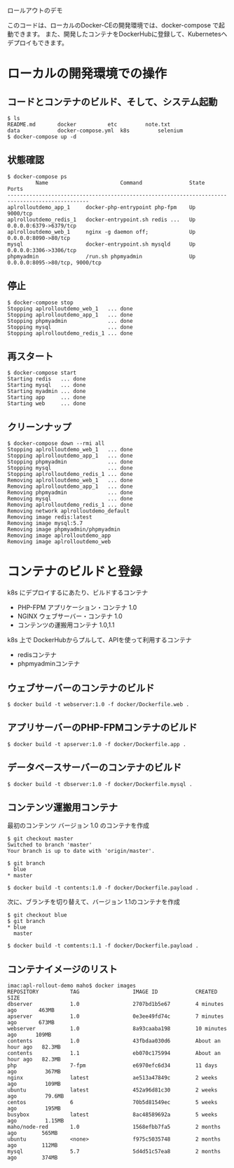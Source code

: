 ロールアウトのデモ

このコードは、ローカルのDocker-CEの開発環境では、docker-compose で起動できます。
また、開発したコンテナをDockerHubに登録して、Kubernetesへデプロイもできます。




# ローカルの開発環境での操作


## コードとコンテナのビルド、そして、システム起動

~~~
$ ls
README.md		docker			etc			note.txt
data			docker-compose.yml	k8s			selenium
$ docker-compose up -d
~~~


## 状態確認

~~~
$ docker-compose ps
         Name                       Command               State               Ports             
------------------------------------------------------------------------------------------------
aplrolloutdemo_app_1     docker-php-entrypoint php-fpm    Up      9000/tcp                      
aplrolloutdemo_redis_1   docker-entrypoint.sh redis ...   Up      0.0.0.0:6379->6379/tcp        
aplrolloutdemo_web_1     nginx -g daemon off;             Up      0.0.0.0:8090->80/tcp          
mysql                    docker-entrypoint.sh mysqld      Up      0.0.0.0:3306->3306/tcp        
phpmyadmin               /run.sh phpmyadmin               Up      0.0.0.0:8095->80/tcp, 9000/tcp
~~~


## 停止

~~~
$ docker-compose stop
Stopping aplrolloutdemo_web_1   ... done
Stopping aplrolloutdemo_app_1   ... done
Stopping phpmyadmin             ... done
Stopping mysql                  ... done
Stopping aplrolloutdemo_redis_1 ... done
~~~


## 再スタート

~~~
$ docker-compose start
Starting redis   ... done
Starting mysql   ... done
Starting myadmin ... done
Starting app     ... done
Starting web     ... done
~~~


## クリーンナップ

~~~
$ docker-compose down --rmi all
Stopping aplrolloutdemo_web_1   ... done
Stopping aplrolloutdemo_app_1   ... done
Stopping phpmyadmin             ... done
Stopping mysql                  ... done
Stopping aplrolloutdemo_redis_1 ... done
Removing aplrolloutdemo_web_1   ... done
Removing aplrolloutdemo_app_1   ... done
Removing phpmyadmin             ... done
Removing mysql                  ... done
Removing aplrolloutdemo_redis_1 ... done
Removing network aplrolloutdemo_default
Removing image redis:latest
Removing image mysql:5.7
Removing image phpmyadmin/phpmyadmin
Removing image aplrolloutdemo_app
Removing image aplrolloutdemo_web
~~~

# コンテナのビルドと登録

k8s にデプロイするにあたり、ビルドするコンテナ

* PHP-FPM アプリケーション・コンテナ 1.0
* NGINX ウェブサーバー・コンテナ 1.0
* コンテンツの運搬用コンテナ 1.0,1.1


k8s 上で DockerHubからプルして、APIを使って利用するコンテナ

* redisコンテナ
* phpmyadminコンテナ


## ウェブサーバーのコンテナのビルド

~~~
$ docker build -t webserver:1.0 -f docker/Dockerfile.web .
~~~


## アプリサーバーのPHP-FPMコンテナのビルド

~~~
$ docker build -t apserver:1.0 -f docker/Dockerfile.app .
~~~

## データベースサーバーのコンテナのビルド

~~~
$ docker build -t dbserver:1.0 -f docker/Dockerfile.mysql .
~~~


## コンテンツ運搬用コンテナ

最初のコンテンツ バージョン 1.0 のコンテナを作成

~~~
$ git checkout master
Switched to branch 'master'
Your branch is up to date with 'origin/master'.

$ git branch
  blue
* master

$ docker build -t contents:1.0 -f docker/Dockerfile.payload .
~~~

次に、ブランチを切り替えて、バージョン 1.1のコンテナを作成

~~~
$ git checkout blue
$ git branch
* blue
  master
~~~

~~~
$ docker build -t comtents:1.1 -f docker/Dockerfile.payload .
~~~


## コンテナイメージのリスト

~~~
imac:apl-rollout-demo maho$ docker images
REPOSITORY          TAG                 IMAGE ID            CREATED             SIZE
dbserver            1.0                 2707bd1b5e67        4 minutes ago       463MB
apserver            1.0                 0e3ee49fd74c        7 minutes ago       673MB
webserver           1.0                 8a93caaba198        10 minutes ago      109MB
contents            1.0                 43fbdaa030d6        About an hour ago   82.3MB
contents            1.1                 eb070c175994        About an hour ago   82.3MB
php                 7-fpm               e6970efc6d34        11 days ago         367MB
nginx               latest              ae513a47849c        2 weeks ago         109MB
ubuntu              latest              452a96d81c30        2 weeks ago         79.6MB
centos              6                   70b5d81549ec        5 weeks ago         195MB
busybox             latest              8ac48589692a        5 weeks ago         1.15MB
maho/node-red       1.0                 1568efbb7fa5        2 months ago        565MB
ubuntu              <none>              f975c5035748        2 months ago        112MB
mysql               5.7                 5d4d51c57ea8        2 months ago        374MB
~~~
